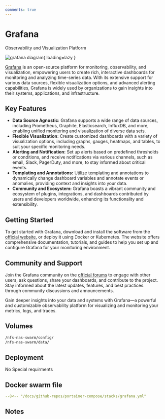 ```yaml
---
comments: true
---
```


# Grafana

Observability and Visualization Platform

![grafana diagram](/assets/diagrams/grafana.png){ loading=lazy }

[Grafana](https://grafana.com/) is an open-source platform for monitoring, observability, and visualization, empowering users to create rich, interactive dashboards for monitoring and analyzing time-series data. With its extensive support for various data sources, flexible visualization options, and advanced alerting capabilities, Grafana is widely used by organizations to gain insights into their systems, applications, and infrastructure.

## Key Features

- **Data Source Agnostic:** Grafana supports a wide range of data sources, including Prometheus, Graphite, Elasticsearch, InfluxDB, and more, enabling unified monitoring and visualization of diverse data sets.
- **Flexible Visualization:** Create customized dashboards with a variety of visualization options, including graphs, gauges, heatmaps, and tables, to suit your specific monitoring needs.
- **Alerting and Notification:** Set up alerts based on predefined thresholds or conditions, and receive notifications via various channels, such as email, Slack, PagerDuty, and more, to stay informed about critical events.
- **Templating and Annotations:** Utilize templating and annotations to dynamically change dashboard variables and annotate events or anomalies, providing context and insights into your data.
- **Community and Ecosystem:** Grafana boasts a vibrant community and ecosystem of plugins, integrations, and dashboards contributed by users and developers worldwide, enhancing its functionality and extensibility.

## Getting Started

To get started with Grafana, download and install the software from the [official website](https://grafana.com/get), or deploy it using Docker or Kubernetes. The website offers comprehensive documentation, tutorials, and guides to help you set up and configure Grafana for your monitoring environment.

## Community and Support

Join the Grafana community on the [official forums](https://community.grafana.com/) to engage with other users, ask questions, share your dashboards, and contribute to the project. Stay informed about the latest updates, features, and best practices through community discussions and announcements.

Gain deeper insights into your data and systems with Grafana—a powerful and customizable observability platform for visualizing and monitoring your metrics, logs, and traces.


## Volumes

```bash
/nfs-nas-swarm/config/
/nfs-nas-swarm/data/
```

## Deployment
No Special requirments

## Docker swarm file
``` yaml linenums="1" 
--8<-- "/docs/github-repos/portainer-compose/stacks/grafana.yml"
```

## Notes

